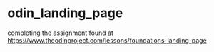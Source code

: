 # odin_landing_page
completing the assignment found at https://www.theodinproject.com/lessons/foundations-landing-page
